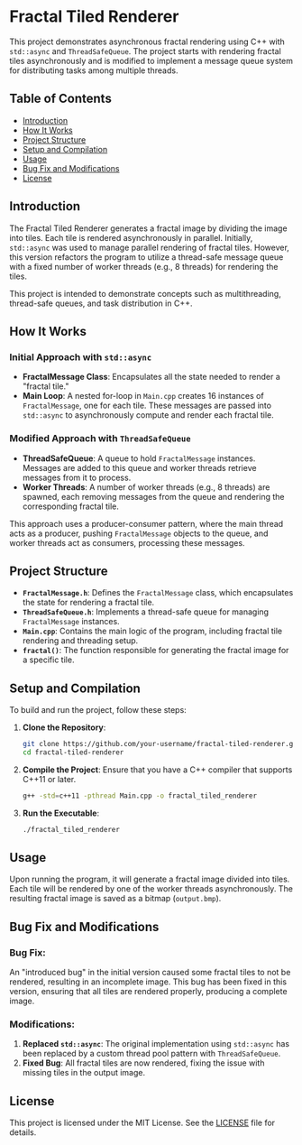 # Fractal Tiled Renderer

This project demonstrates asynchronous fractal rendering using C++ with `std::async` and `ThreadSafeQueue`. The project starts with rendering fractal tiles asynchronously and is modified to implement a message queue system for distributing tasks among multiple threads.

## Table of Contents

- [Introduction](#introduction)
- [How It Works](#how-it-works)
- [Project Structure](#project-structure)
- [Setup and Compilation](#setup-and-compilation)
- [Usage](#usage)
- [Bug Fix and Modifications](#bug-fix-and-modifications)
- [License](#license)

## Introduction

The Fractal Tiled Renderer generates a fractal image by dividing the image into tiles. Each tile is rendered asynchronously in parallel. Initially, `std::async` was used to manage parallel rendering of fractal tiles. However, this version refactors the program to utilize a thread-safe message queue with a fixed number of worker threads (e.g., 8 threads) for rendering the tiles.

This project is intended to demonstrate concepts such as multithreading, thread-safe queues, and task distribution in C++.

## How It Works

### Initial Approach with `std::async`

- **FractalMessage Class**: Encapsulates all the state needed to render a "fractal tile."
- **Main Loop**: A nested for-loop in `Main.cpp` creates 16 instances of `FractalMessage`, one for each tile. These messages are passed into `std::async` to asynchronously compute and render each fractal tile.
  
### Modified Approach with `ThreadSafeQueue`

- **ThreadSafeQueue**: A queue to hold `FractalMessage` instances. Messages are added to this queue and worker threads retrieve messages from it to process.
- **Worker Threads**: A number of worker threads (e.g., 8 threads) are spawned, each removing messages from the queue and rendering the corresponding fractal tile.
  
This approach uses a producer-consumer pattern, where the main thread acts as a producer, pushing `FractalMessage` objects to the queue, and worker threads act as consumers, processing these messages.

## Project Structure

- **`FractalMessage.h`**: Defines the `FractalMessage` class, which encapsulates the state for rendering a fractal tile.
- **`ThreadSafeQueue.h`**: Implements a thread-safe queue for managing `FractalMessage` instances.
- **`Main.cpp`**: Contains the main logic of the program, including fractal tile rendering and threading setup.
- **`fractal()`**: The function responsible for generating the fractal image for a specific tile.

## Setup and Compilation

To build and run the project, follow these steps:

1. **Clone the Repository**:
   ```bash
   git clone https://github.com/your-username/fractal-tiled-renderer.git
   cd fractal-tiled-renderer
   ```

2. **Compile the Project**:
   Ensure that you have a C++ compiler that supports C++11 or later.
   ```bash
   g++ -std=c++11 -pthread Main.cpp -o fractal_tiled_renderer
   ```

3. **Run the Executable**:
   ```bash
   ./fractal_tiled_renderer
   ```

## Usage

Upon running the program, it will generate a fractal image divided into tiles. Each tile will be rendered by one of the worker threads asynchronously. The resulting fractal image is saved as a bitmap (`output.bmp`).

## Bug Fix and Modifications

### Bug Fix:
An "introduced bug" in the initial version caused some fractal tiles to not be rendered, resulting in an incomplete image. This bug has been fixed in this version, ensuring that all tiles are rendered properly, producing a complete image.

### Modifications:
1. **Replaced `std::async`**: The original implementation using `std::async` has been replaced by a custom thread pool pattern with `ThreadSafeQueue`.
2. **Fixed Bug**: All fractal tiles are now rendered, fixing the issue with missing tiles in the output image.

## License

This project is licensed under the MIT License. See the [LICENSE](LICENSE) file for details.
